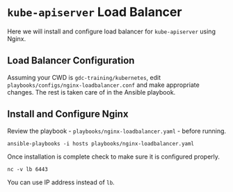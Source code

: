 # `kube-apiserver` Load Balancer

Here we will install and configure load balancer for `kube-apiserver` 
using Nginx.

## Load Balancer Configuration
Assuming your CWD is `gdc-training/kubernetes`, 
edit `playbooks/configs/nginx-loadbalancer.conf` and make appropriate
changes. The rest is taken care of in the Ansible playbook.

## Install and Configure Nginx
Review the playbook - `playbooks/nginx-loadbalancer.yaml` - before running.

```
ansible-playbooks -i hosts playbooks/nginx-loadbalancer.yaml
```

Once installation is complete check to make sure it is configured properly.

```
nc -v lb 6443
```
You can use IP address instead of `lb`.
